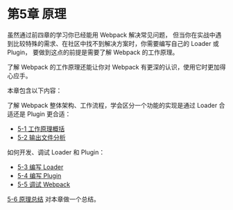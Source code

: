 <h1 id="第5章-原理">第5章 原理</h1>
<p>虽然通过前四章的学习你已经能用 Webpack 解决常见问题，
但当你在实战中遇到比较特殊的需求、在社区中找不到解决方案时，你需要编写自己的 Loader 或 Plugin，
要做到这点的前提是需要了解 Webpack 的工作原理。</p>
<p>了解 Webpack 的工作原理还能让你对 Webpack 有更深的认识，使用它时更加得心应手。</p>
<p>本章包含以下内容：</p>
<p>了解 Webpack 整体架构、工作流程，学会区分一个功能的实现是通过 Loader 合适还是 Plugin 更合适： </p>
<ul>
<li><a href="5-1工作原理概括.html">5-1 工作原理概括</a></li>
<li><a href="5-2输出文件分析.html">5-2 输出文件分析</a></li>
</ul>
<p>如何开发、调试 Loader 和 Plugin：</p>
<ul>
<li><a href="5-3编写Loader.html">5-3 编写 Loader</a></li>
<li><a href="5-4编写Plugin.html">5-4 编写 Plugin</a></li>
<li><a href="5-5调试Webpack.html">5-5 调试 Webpack</a></li>
</ul>
<p><a href="5-6原理总结.html">5-6 原理总结</a> 对本章做一个总结。</p>

                                
                                